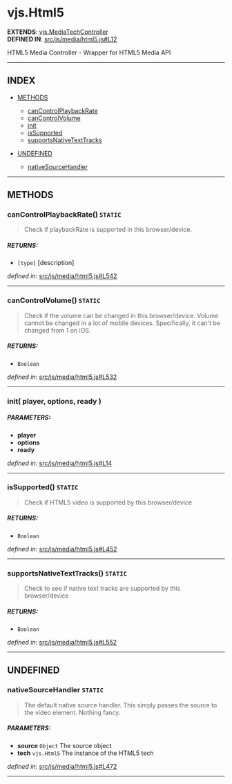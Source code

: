 <!-- GENERATED FROM SOURCE -->

# vjs.Html5

__EXTENDS__: [vjs.MediaTechController](vjs.MediaTechController.md)  
__DEFINED IN__: [src/js/media/html5.js#L12](https://github.com/videojs/video.js/blob/master/src/js/media/html5.js#L12)  

HTML5 Media Controller - Wrapper for HTML5 Media API

---

## INDEX

- [METHODS](#methods)
  - [canControlPlaybackRate](#cancontrolplaybackrate-static)
  - [canControlVolume](#cancontrolvolume-static)
  - [init](#init-player-options-ready-)
  - [isSupported](#issupported-static)
  - [supportsNativeTextTracks](#supportsnativetexttracks-static)

- [UNDEFINED](#undefined)
  - [nativeSourceHandler](#nativesourcehandler-static)

---

## METHODS

### canControlPlaybackRate() `STATIC`
> Check if playbackRate is supported in this browser/device.

##### RETURNS: 
* `[type]` [description]

_defined in_: [src/js/media/html5.js#L542](https://github.com/videojs/video.js/blob/master/src/js/media/html5.js#L542)

---

### canControlVolume() `STATIC`
> Check if the volume can be changed in this browser/device.
> Volume cannot be changed in a lot of mobile devices.
> Specifically, it can't be changed from 1 on iOS.

##### RETURNS: 
* `Boolean` 

_defined in_: [src/js/media/html5.js#L532](https://github.com/videojs/video.js/blob/master/src/js/media/html5.js#L532)

---

### init( player, options, ready )

##### PARAMETERS: 
* __player__ 
* __options__ 
* __ready__ 

_defined in_: [src/js/media/html5.js#L14](https://github.com/videojs/video.js/blob/master/src/js/media/html5.js#L14)

---

### isSupported() `STATIC`
> Check if HTML5 video is supported by this browser/device

##### RETURNS: 
* `Boolean` 

_defined in_: [src/js/media/html5.js#L452](https://github.com/videojs/video.js/blob/master/src/js/media/html5.js#L452)

---

### supportsNativeTextTracks() `STATIC`
> Check to see if native text tracks are supported by this browser/device

##### RETURNS: 
* `Boolean` 

_defined in_: [src/js/media/html5.js#L552](https://github.com/videojs/video.js/blob/master/src/js/media/html5.js#L552)

---

## UNDEFINED

### nativeSourceHandler `STATIC`
> The default native source handler.
> This simply passes the source to the video element. Nothing fancy.

##### PARAMETERS: 
* __source__ `Object` The source object
* __tech__ `vjs.Html5` The instance of the HTML5 tech

_defined in_: [src/js/media/html5.js#L472](https://github.com/videojs/video.js/blob/master/src/js/media/html5.js#L472)

---

